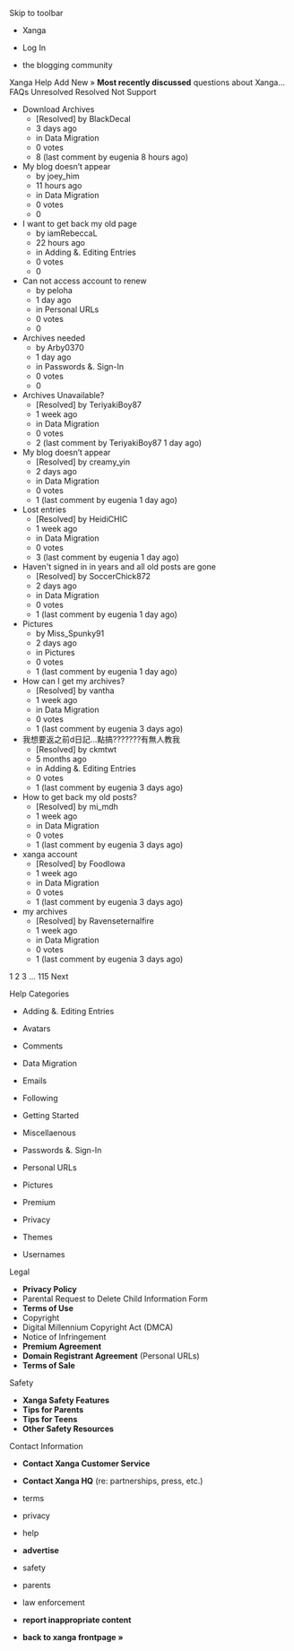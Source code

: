 Skip to toolbar

*   Xanga

*   Log In

*   the blogging community

Xanga Help Add New » **Most recently discussed** questions about Xanga… FAQs Unresolved Resolved Not Support

*   Download Archives
    *   \[Resolved\] by BlackDecal
    *   3 days ago
    *   in Data Migration
    *   0 votes
    *   8 (last comment by eugenia 8 hours ago)
*   My blog doesn’t appear
    *   by joey\_him
    *   11 hours ago
    *   in Data Migration
    *   0 votes
    *   0
*   I want to get back my old page
    *   by iamRebeccaL
    *   22 hours ago
    *   in Adding &. Editing Entries
    *   0 votes
    *   0
*   Can not access account to renew
    *   by peloha
    *   1 day ago
    *   in Personal URLs
    *   0 votes
    *   0
*   Archives needed
    *   by Arby0370
    *   1 day ago
    *   in Passwords &. Sign-In
    *   0 votes
    *   0
*   Archives Unavailable?
    *   \[Resolved\] by TeriyakiBoy87
    *   1 week ago
    *   in Data Migration
    *   0 votes
    *   2 (last comment by TeriyakiBoy87 1 day ago)
*   My blog doesn’t appear
    *   \[Resolved\] by creamy\_yin
    *   2 days ago
    *   in Data Migration
    *   0 votes
    *   1 (last comment by eugenia 1 day ago)
*   Lost entries
    *   \[Resolved\] by HeidiCHIC
    *   1 week ago
    *   in Data Migration
    *   0 votes
    *   3 (last comment by eugenia 1 day ago)
*   Haven't signed in in years and all old posts are gone
    *   \[Resolved\] by SoccerChick872
    *   2 days ago
    *   in Data Migration
    *   0 votes
    *   1 (last comment by eugenia 1 day ago)
*   Pictures
    *   by Miss\_Spunky91
    *   2 days ago
    *   in Pictures
    *   0 votes
    *   1 (last comment by eugenia 1 day ago)
*   How can I get my archives?
    *   \[Resolved\] by vantha
    *   1 week ago
    *   in Data Migration
    *   0 votes
    *   1 (last comment by eugenia 3 days ago)
*   我想要返之前d日記...點搞???????有無人教我
    *   \[Resolved\] by ckmtwt
    *   5 months ago
    *   in Adding &. Editing Entries
    *   0 votes
    *   1 (last comment by eugenia 3 days ago)
*   How to get back my old posts?
    *   \[Resolved\] by mi\_mdh
    *   1 week ago
    *   in Data Migration
    *   0 votes
    *   1 (last comment by eugenia 3 days ago)
*   xanga account
    *   \[Resolved\] by FoodIowa
    *   1 week ago
    *   in Data Migration
    *   0 votes
    *   1 (last comment by eugenia 3 days ago)
*   my archives
    *   \[Resolved\] by Ravenseternalfire
    *   1 week ago
    *   in Data Migration
    *   0 votes
    *   1 (last comment by eugenia 3 days ago)

1 2 3 ... 115 Next

Help Categories

*   Adding &. Editing Entries
*   Avatars
*   Comments
*   Data Migration
*   Emails
*   Following
*   Getting Started
*   Miscellaenous

*   Passwords &. Sign-In
*   Personal URLs
*   Pictures
*   Premium
*   Privacy
*   Themes
*   Usernames

Legal

*   **Privacy Policy**
*   Parental Request to Delete Child Information Form
*   **Terms of Use**
*   Copyright
*   Digital Millennium Copyright Act (DMCA)
*   Notice of Infringement
*   **Premium Agreement**
*   **Domain Registrant Agreement** (Personal URLs)
*   **Terms of Sale**

Safety

*   **Xanga Safety Features**
*   **Tips for Parents**
*   **Tips for Teens**
*   **Other Safety Resources**

Contact Information

*   **Contact Xanga Customer Service**
*   **Contact Xanga HQ** (re: partnerships, press, etc.)

*   terms
*   privacy
*   help
*   **advertise**

*   safety
*   parents
*   law enforcement
*   **report inappropriate content**

*   **back to xanga frontpage »**